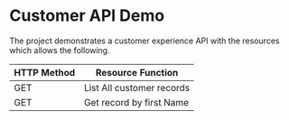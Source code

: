 # Customer API Demo
The project demonstrates a customer experience API with the resources which allows the following.

HTTP Method   | Resource Function
------------- | -------------
GET           | List All customer records
GET           | Get record by first Name
